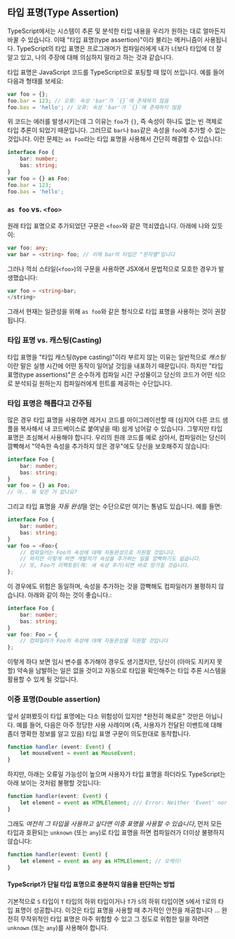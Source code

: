 ## 타입 표명(Type Assertion)

TypeScript에서는 시스템이 추론 및 분석한 타입 내용을 우리가 원하는 대로 얼마든지 바꿀 수 있습니다. 이때 "타입 표명(type assertion)"이라 불리는 메커니즘이 사용됩니다. TypeScript의 타입 표명은 프로그래머가 컴파일러에게 내가 너보다 타입에 더 잘 알고 있고, 나의 주장에 대해 의심하지 말라고 하는 것과 같습니다.

타입 표명은 JavaScript 코드를 TypeScript으로 포팅할 때 많이 쓰입니다. 예를 들어 다음과 형태를 보세요:

```ts
var foo = {};
foo.bar = 123; // 오류: 속성 'bar'가 `{}`에 존재하지 않음
foo.bas = 'hello'; // 오류: 속성 'bar'가 `{}`에 존재하지 않음
```

위 코드는 에러를 발생시키는데 그 이유는 `foo`가 `{}`, 즉 속성이 하나도 없는 빈 객체로 타입 추론이 되었기 때문입니다. 그러므로 `bar`나 `bas`같은 속성을 `foo`에 추가할 수 없는 것입니다. 이런 문제는 `as Foo`라는 타입 표명을 사용해서 간단히 해결할 수 있습니다:

```ts
interface Foo {
    bar: number;
    bas: string;
}
var foo = {} as Foo;
foo.bar = 123;
foo.bas = 'hello';
```

### `as foo` vs. `<foo>`

원래 타입 표명으로 추가되었던 구문은 `<foo>`와 같은 꺽쇠였습니다. 아래에 나와 있듯이:

```ts
var foo: any;
var bar = <string> foo; // 이제 bar의 타입은 "문자열"입니다
```

그러나 꺽쇠 스타일(`<foo>`)의 구문을 사용하면 JSX에서 문법적으로 모호한 경우가 발생했습니다:

```ts
var foo = <string>bar;
</string>
```

그래서 현재는 일관성을 위해 `as foo`와 같은 형식으로 타입 표명을 사용하는 것이 권장됩니다.

### 타입 표명 vs. 캐스팅(Casting)

타입 표명을 "타입 캐스팅(type casting)"이라 부르지 않는 이유는 일반적으로 *캐스팅*이란 말은 실행 시간에 어떤 동작이 일어날 것임을 내포하기 때문입니다. 하지만 "타입 표명(type assertions)"은 순수하게 컴파일 시간 구성물이고 당신의 코드가 어떤 식으로 분석되길 원하는지 컴파일러에게 힌트를 제공하는 수단입니다.

### 타입 표명은 해롭댜고 간주됨

많은 경우 타입 표명을 사용하면 레거시 코드를 마이그레이션할 때 (심지어 다른 코드 샘플을 복사해서 내 코드베이스로 붙여넣을 때) 쉽게 넘어갈 수 있습니다. 그렇지만 타입 표명은 조심해서 사용해야 합니다. 우리의 원래 코드를 예로 삼아서, 컴파일러는 당신이 깜빡해서 "약속한 속성을 추가하지 않은 경우"에도 당신을 보호해주지 않습니다:

```ts
interface Foo {
    bar: number;
    bas: string;
}
var foo = {} as Foo;
// 아.. 뭐 잊은 거 없나요?
```

그리고 타입 표명을 *자동 완성*을 얻는 수단으로만 여기는 통념도 있습니다. 예를 들면:

```ts
interface Foo {
    bar: number;
    bas: string;
}
var foo = <Foo>{
    // 컴파일러는 Foo의 속성에 대해 자동완성으로 지원할 것입니다.
    // 하지만 이렇게 하면 개발자가 속성을 추가하는 일을 깜빡하기도 쉽습니다.
    // 또, Foo가 리팩토링(예: 새 속성 추가)되면 바로 망가질 것습니다.
};
```

이 경우에도 위험은 동일하며, 속성을 추가하는 것을 깜빡해도 컴파일러가 불평하지 않습니다. 아래와 같이 하는 것이 좋습니다.:

```ts
interface Foo {
    bar: number;
    bas: string;
}
var foo: Foo = {
    // 컴파일러가 Foo의 속성에 대해 자동완성을 지원할 것입니다
};
```

이렇게 하다 보면 임시 변수를 추가해야 경우도 생기겠지만, 당신이 (아마도 지키지 못할) 약속을 남발하는 일은 없을 것이고 자동으로 타입을 확인해주는 타입 추론 시스템을 활용할 수 있게 될 것입니다.

### 이중 표명(Double assertion)

앞서 살펴봤듯이 타입 표명에는 다소 위험성이 있지만 *완전히 해로운" 것만은 아닙니다. 예를 들어, 다음은 아주 정당한 사용 사례이며 (즉, 사용자가 전달된 이벤트에 대해 좀더 명확한 정보를 알고 있음) 타입 표명 구문이 의도한대로 동작합니다.

```ts
function handler (event: Event) {
    let mouseEvent = event as MouseEvent;
}
```

하지만, 아래는 오류일 가능성이 높으며 사용자가 타입 표명을 하더라도 TypeScript는 아래 보이는 것처럼 불평할 것입니다:

```ts
function handler(event: Event) {
    let element = event as HTMLElement; /// Error: Neither 'Event' nor type 'HTMLElement' is assignable to the other
}
```

그래도 *여전히 그 타입을 사용하고 싶다면 이중 표명을 사용할 수 있습니다*, 먼저 모든 타입과 호환되는 `unknown` (또는 `any`)로 타입 표명을 하면 컴파일러가 더이상 불평하지 않습니다:

```ts
function handler(event: Event) {
    let element = event as any as HTMLElement; // 오케이!
}
```

#### TypeScript가 단일 타입 표명으로 충분하지 않음을 판단하는 방법

기본적으로 `S` 타입이 `T` 타입의 하위 타입이거나 `T`가 `S`의 하위 타입이면 `S`에서 `T`로의 타입 표명이 성공합니다. 이것은 타입 표명을 사용할 때 추가적인 안전을 제공합니다 ... 완전히 무작위적인 타입 표명은 아주 위험할 수 있고 그 정도로 위험한 일을 하려면 `unknown` (또는 `any`)를 사용해야 합니다.

